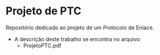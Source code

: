 # Projeto de PTC

Repositório dedicado ao projeto de um Protocolo de Enlace.

* A descrição deste trabalho se encontra no arquivo: 
  * ProjetoPTC.pdf 
